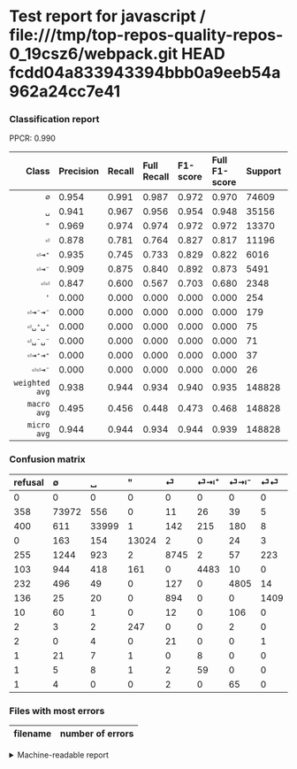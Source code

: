 # Test report for javascript / file:///tmp/top-repos-quality-repos-0_19csz6/webpack.git HEAD fcdd04a833943394bbb0a9eeb54a962a24cc7e41

### Classification report

PPCR: 0.990

| Class | Precision | Recall | Full Recall | F1-score | Full F1-score | Support | Full Support | PPCR |
|------:|:----------|:-------|:------------|:---------|:---------|:--------|:-------------|:-----|
| `∅` | 0.954| 0.991| 0.987| 0.972| 0.970| 74609| 74967| 0.995 |
| `␣` | 0.941| 0.967| 0.956| 0.954| 0.948| 35156| 35556| 0.989 |
| `"` | 0.969| 0.974| 0.974| 0.972| 0.972| 13370| 13370| 1.000 |
| `⏎` | 0.878| 0.781| 0.764| 0.827| 0.817| 11196| 11451| 0.978 |
| `⏎⇥⁺` | 0.935| 0.745| 0.733| 0.829| 0.822| 6016| 6119| 0.983 |
| `⏎⇥⁻` | 0.909| 0.875| 0.840| 0.892| 0.873| 5491| 5723| 0.959 |
| `⏎⏎` | 0.847| 0.600| 0.567| 0.703| 0.680| 2348| 2484| 0.945 |
| `'` | 0.000| 0.000| 0.000| 0.000| 0.000| 254| 256| 0.992 |
| `⏎⇥⁻⇥⁻` | 0.000| 0.000| 0.000| 0.000| 0.000| 179| 189| 0.947 |
| `⏎␣⁺␣⁺` | 0.000| 0.000| 0.000| 0.000| 0.000| 75| 76| 0.987 |
| `⏎␣⁻␣⁻` | 0.000| 0.000| 0.000| 0.000| 0.000| 71| 72| 0.986 |
| `⏎⇥⁺⇥⁺` | 0.000| 0.000| 0.000| 0.000| 0.000| 37| 38| 0.974 |
| `⏎⏎⇥⁻` | 0.000| 0.000| 0.000| 0.000| 0.000| 26| 28| 0.929 |
| `weighted avg` | 0.938| 0.944| 0.934| 0.940| 0.935| 148828| 150329| 0.990 |
| `macro avg` | 0.495| 0.456| 0.448| 0.473| 0.468| 148828| 150329| 0.990 |
| `micro avg` | 0.944| 0.944| 0.934| 0.944| 0.939| 148828| 150329| 0.990 |

### Confusion matrix

|refusal|  ∅| ␣| "| ⏎| ⏎⇥⁺| ⏎⇥⁻| ⏎⏎| ⏎⇥⁻⇥⁻| '| ⏎⏎⇥⁻| ⏎⇥⁺⇥⁺| ⏎␣⁺␣⁺| ⏎␣⁻␣⁻| 
|:---|:---|:---|:---|:---|:---|:---|:---|:---|:---|:---|:---|:---|:---|
|0 |0 |0 |0 |0 |0 |0 |0 |0 |0 |0 |0 |0 |0 |
|358 |73972 |556 |0 |11 |26 |39 |5 |0 |0 |0 |0 |0 |0 |
|400 |611 |33999 |1 |142 |215 |180 |8 |0 |0 |0 |0 |0 |0 |
|0 |163 |154 |13024 |2 |0 |24 |3 |0 |0 |0 |0 |0 |0 |
|255 |1244 |923 |2 |8745 |2 |57 |223 |0 |0 |0 |0 |0 |0 |
|103 |944 |418 |161 |0 |4483 |10 |0 |0 |0 |0 |0 |0 |0 |
|232 |496 |49 |0 |127 |0 |4805 |14 |0 |0 |0 |0 |0 |0 |
|136 |25 |20 |0 |894 |0 |0 |1409 |0 |0 |0 |0 |0 |0 |
|10 |60 |1 |0 |12 |0 |106 |0 |0 |0 |0 |0 |0 |0 |
|2 |3 |2 |247 |0 |0 |2 |0 |0 |0 |0 |0 |0 |0 |
|2 |0 |4 |0 |21 |0 |0 |1 |0 |0 |0 |0 |0 |0 |
|1 |21 |7 |1 |0 |8 |0 |0 |0 |0 |0 |0 |0 |0 |
|1 |5 |8 |1 |2 |59 |0 |0 |0 |0 |0 |0 |0 |0 |
|1 |4 |0 |0 |2 |0 |65 |0 |0 |0 |0 |0 |0 |0 |

### Files with most errors

| filename | number of errors|
|:----:|:-----|

<details>
    <summary>Machine-readable report</summary>
```json
{
  "cl_report": {"\"": {"f1-score": 0.9716864997948297, "precision": 0.9692639726129344, "recall": 0.9741211667913239, "support": 13370}, "\u0027": {"f1-score": 0.0, "precision": 0.0, "recall": 0.0, "support": 254}, "macro avg": {"f1-score": 0.4729331545157216, "precision": 0.4948706589811875, "recall": 0.45646833767520706, "support": 148828}, "micro avg": {"f1-score": 0.9436194802053377, "precision": 0.9436194802053377, "recall": 0.9436194802053377, "support": 148828}, "weighted avg": {"f1-score": 0.9397161021125244, "precision": 0.9382501670571143, "recall": 0.9436194802053377, "support": 148828}, "\u2205": {"f1-score": 0.97231149404891, "precision": 0.9538866250580286, "recall": 0.991462156040156, "support": 74609}, "\u23ce": {"f1-score": 0.8267939869528221, "precision": 0.8781883912432216, "recall": 0.7810825294748124, "support": 11196}, "\u23ce\u21e5\u207a": {"f1-score": 0.8294939402349895, "precision": 0.9353223450865846, "recall": 0.7451795212765957, "support": 6016}, "\u23ce\u21e5\u207a\u21e5\u207a": {"f1-score": 0.0, "precision": 0.0, "recall": 0.0, "support": 37}, "\u23ce\u21e5\u207b": {"f1-score": 0.8915483811114203, "precision": 0.908661119515885, "recall": 0.8750682935712985, "support": 5491}, "\u23ce\u21e5\u207b\u21e5\u207b": {"f1-score": 0.0, "precision": 0.0, "recall": 0.0, "support": 179}, "\u23ce\u23ce": {"f1-score": 0.7025679381700325, "precision": 0.8472639807576668, "recall": 0.6000851788756388, "support": 2348}, "\u23ce\u23ce\u21e5\u207b": {"f1-score": 0.0, "precision": 0.0, "recall": 0.0, "support": 26}, "\u23ce\u2423\u207a\u2423\u207a": {"f1-score": 0.0, "precision": 0.0, "recall": 0.0, "support": 75}, "\u23ce\u2423\u207b\u2423\u207b": {"f1-score": 0.0, "precision": 0.0, "recall": 0.0, "support": 71}, "\u2423": {"f1-score": 0.9537287683913769, "precision": 0.9407321324811156, "recall": 0.9670895437478666, "support": 35156}},
  "cl_report_full": {"\"": {"f1-score": 0.9716864997948297, "precision": 0.9692639726129344, "recall": 0.9741211667913239, "support": 13370}, "\u0027": {"f1-score": 0.0, "precision": 0.0, "recall": 0.0, "support": 256}, "macro avg": {"f1-score": 0.46777114589735136, "precision": 0.4948706589811875, "recall": 0.44770832976971736, "support": 150329}, "micro avg": {"f1-score": 0.9388849333293221, "precision": 0.9436194802053377, "recall": 0.9341976597995064, "support": 150329}, "weighted avg": {"f1-score": 0.9346074429241573, "precision": 0.9379560407503614, "recall": 0.9341976597995064, "support": 150329}, "\u2205": {"f1-score": 0.9700291774579549, "precision": 0.9538866250580286, "recall": 0.9867274934304427, "support": 74967}, "\u23ce": {"f1-score": 0.8169461441449859, "precision": 0.8781883912432216, "recall": 0.7636887608069164, "support": 11451}, "\u23ce\u21e5\u207a": {"f1-score": 0.8216642228739003, "precision": 0.9353223450865846, "recall": 0.7326360516424252, "support": 6119}, "\u23ce\u21e5\u207a\u21e5\u207a": {"f1-score": 0.0, "precision": 0.0, "recall": 0.0, "support": 38}, "\u23ce\u21e5\u207b": {"f1-score": 0.8727636000363274, "precision": 0.908661119515885, "recall": 0.839594618207234, "support": 5723}, "\u23ce\u21e5\u207b\u21e5\u207b": {"f1-score": 0.0, "precision": 0.0, "recall": 0.0, "support": 189}, "\u23ce\u23ce": {"f1-score": 0.6795273691825415, "precision": 0.8472639807576668, "recall": 0.5672302737520128, "support": 2484}, "\u23ce\u23ce\u21e5\u207b": {"f1-score": 0.0, "precision": 0.0, "recall": 0.0, "support": 28}, "\u23ce\u2423\u207a\u2423\u207a": {"f1-score": 0.0, "precision": 0.0, "recall": 0.0, "support": 76}, "\u23ce\u2423\u207b\u2423\u207b": {"f1-score": 0.0, "precision": 0.0, "recall": 0.0, "support": 72}, "\u2423": {"f1-score": 0.9484078831750282, "precision": 0.9407321324811156, "recall": 0.9562099223759702, "support": 35556}},
  "ppcr": 0.9900152332550606
}
```
</details>
